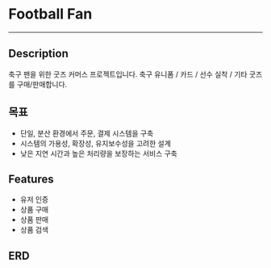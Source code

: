 # Football Fan
- - -
## Description
축구 팬을 위한 굿즈 커머스 프로젝트입니다.
축구 유니폼 / 카드 / 선수 실착 / 기타 굿즈를 구매/판매합니다.

## 목표
- 단일, 분산 환경에서 주문, 결제 시스템을 구축
- 시스템의 가용성, 확장성, 유지보수성을 고려한 설계
- 낮은 지연 시간과 높은 처리량을 보장하는 서비스 구축

## Features
- 유저 인증 
- 상품 구매
- 상품 판매
- 상품 검색

## ERD
